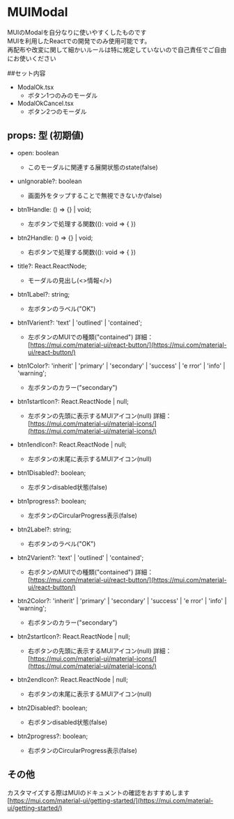 # MUIModal
MUIのModalを自分なりに使いやすくしたものです  
MUIを利用したReactでの開発でのみ使用可能です。  
再配布や改変に関して細かいルールは特に規定していないので自己責任でご自由にお使いください  

##セット内容
- ModalOk.tsx
	- ボタン1つのみのモーダル  
- ModalOkCancel.tsx
	- ボタン2つのモーダル

## props: 型 (初期値)
- open: boolean
	- このモーダルに関連する展開状態のstate(false)  

- unIgnorable?: boolean
	- 画面外をタップすることで無視できないか(false)  

- btn1Handle: () => {} | void;
	- 左ボタンで処理する関数((): void => { })  

- btn2Handle: () => {} | void;
	- 右ボタンで処理する関数((): void => { })  

- title?: React.ReactNode;
	- モーダルの見出し(<>情報</>)  

- btn1Label?: string;
	- 左ボタンのラベル("OK")  

- btn1Varient?: 'text' | 'outlined' | 'contained';
	- 左ボタンのMUIでの種類("contained") 詳細：[https://mui.com/material-ui/react-button/](https://mui.com/material-ui/react-button/)  

- btn1Color?: 'inherit' | 'primary' | 'secondary' | 'success' | 'e
rror' | 'info' | 'warning';
	- 左ボタンのカラー("secondary")  

- btn1startIcon?: React.ReactNode | null;
	- 左ボタンの先頭に表示するMUIアイコン(null) 詳細：[https://mui.com/material-ui/material-icons/](https://mui.com/material-ui/material-icons/)  

- btn1endIcon?: React.ReactNode | null;
	- 左ボタンの末尾に表示するMUIアイコン(null)  

- btn1Disabled?: boolean;
	- 左ボタンdisabled状態(false)  

- btn1progress?: boolean;
	- 左ボタンのCircularProgress表示(false)

- btn2Label?: string;
	- 右ボタンのラベル("OK")  

- btn2Varient?: 'text' | 'outlined' | 'contained';
	- 右ボタンのMUIでの種類("contained") 詳細：[https://mui.com/material-ui/react-button/](https://mui.com/material-ui/react-button/)  

- btn2Color?: 'inherit' | 'primary' | 'secondary' | 'success' | 'e
rror' | 'info' | 'warning';
	- 右ボタンのカラー("secondary")  

- btn2startIcon?: React.ReactNode | null;
	- 右ボタンの先頭に表示するMUIアイコン(null) 詳細：[https://mui.com/material-ui/material-icons/](https://mui.com/material-ui/material-icons/)  

- btn2endIcon?: React.ReactNode | null;
	- 右ボタンの末尾に表示するMUIアイコン(null)  

- btn2Disabled?: boolean;
	- 右ボタンdisabled状態(false)  

- btn2progress?: boolean;
	- 右ボタンのCircularProgress表示(false)

## その他
カスタマイズする際はMUIのドキュメントの確認をおすすめします  
[https://mui.com/material-ui/getting-started/](https://mui.com/material-ui/getting-started/)

